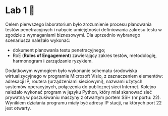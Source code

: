 # Lab 1 :blue_book:

Celem pierwszego laboratorium było zrozumienie procesu planowania testów penetracyjnych i nabycie umiejętności definiowania zakresu testu w zgodzie z wymaganiami biznesowymi.
Dla uprzednio wybranego scenariusza należało wykonać:

- dokument planowania testu penetracyjnego;
- RoE (**Rules of Engagement**) zawierający zakres testów, metodologię, harmonogram i zarządzanie ryzykiem.

Dodatkowym wymogiem było wykonanie schematu środowiska wirtualizycyjnego w programie Microsoft Visio, z zaznaczeniem elementów: adresacji IP, routera (urządzeniami sieciowymi), nazwami użytych systemów operacyjnych, połączenia do publicznej sieci Internet.
Kolejno należało wykonać program w języku Python, który miał skanować sieć prywatną w poszukiwaniu maszyny z otwartym portem SSH (nr portu: 22). Wynikiem działania programu miały być adresy IP stacji, na których port 22 jest otwarty.
